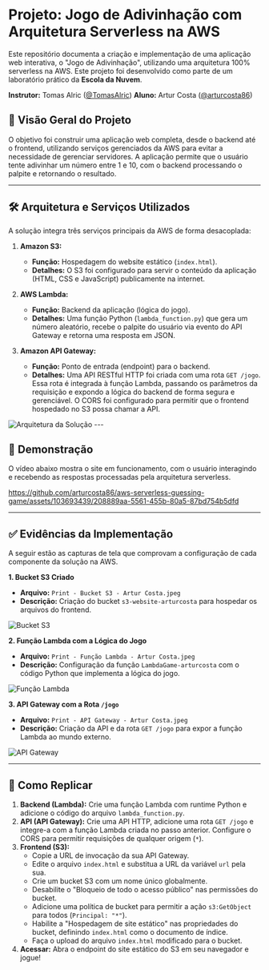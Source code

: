 # Projeto: Jogo de Adivinhação com Arquitetura Serverless na AWS

Este repositório documenta a criação e implementação de uma aplicação web interativa, o "Jogo de Adivinhação", utilizando uma arquitetura 100% serverless na AWS. Este projeto foi desenvolvido como parte de um laboratório prático da **Escola da Nuvem**.

**Instrutor:** Tomas Alric ([@TomasAlric](https://github.com/TomasAlric/TomasAlric))
**Aluno:** Artur Costa ([@arturcosta86](https://github.com/arturcosta86))

## 🎯 Visão Geral do Projeto

O objetivo foi construir uma aplicação web completa, desde o backend até o frontend, utilizando serviços gerenciados da AWS para evitar a necessidade de gerenciar servidores. A aplicação permite que o usuário tente adivinhar um número entre 1 e 10, com o backend processando o palpite e retornando o resultado.

---

## 🛠️ Arquitetura e Serviços Utilizados

A solução integra três serviços principais da AWS de forma desacoplada:

1.  **Amazon S3:**
    * **Função:** Hospedagem do website estático (`index.html`).
    * **Detalhes:** O S3 foi configurado para servir o conteúdo da aplicação (HTML, CSS e JavaScript) publicamente na internet.

2.  **AWS Lambda:**
    * **Função:** Backend da aplicação (lógica do jogo).
    * **Detalhes:** Uma função Python (`lambda_function.py`) que gera um número aleatório, recebe o palpite do usuário via evento do API Gateway e retorna uma resposta em JSON.

3.  **Amazon API Gateway:**
    * **Função:** Ponto de entrada (endpoint) para o backend.
    * **Detalhes:** Uma API RESTful HTTP foi criada com uma rota `GET /jogo`. Essa rota é integrada à função Lambda, passando os parâmetros da requisição e expondo a lógica do backend de forma segura e gerenciável. O CORS foi configurado para permitir que o frontend hospedado no S3 possa chamar a API.

![Arquitetura da Solução](URL_PARA_UM_DIAGRAMA_SIMPLES_SE_TIVER) ---

## 🚀 Demonstração

O vídeo abaixo mostra o site em funcionamento, com o usuário interagindo e recebendo as respostas processadas pela arquitetura serverless.

https://github.com/arturcosta86/aws-serverless-guessing-game/assets/103693439/208889aa-5561-455b-80a5-87bd754b5dfd

---

## ✅ Evidências da Implementação

A seguir estão as capturas de tela que comprovam a configuração de cada componente da solução na AWS.

**1. Bucket S3 Criado**
* **Arquivo:** `Print - Bucket S3 - Artur Costa.jpeg`
* **Descrição:** Criação do bucket `s3-website-arturcosta` para hospedar os arquivos do frontend.

![Bucket S3](Print%20-%20Bucket%20S3%20-%20Artur%20Costa.jpeg)

**2. Função Lambda com a Lógica do Jogo**
* **Arquivo:** `Print - Função Lambda - Artur Costa.jpeg`
* **Descrição:** Configuração da função `LambdaGame-arturcosta` com o código Python que implementa a lógica do jogo.

![Função Lambda](Print%20-%20Função%20Lambda%20-%20Artur%20Costa.jpeg)

**3. API Gateway com a Rota `/jogo`**
* **Arquivo:** `Print - API Gateway - Artur Costa.jpeg`
* **Descrição:** Criação da API e da rota `GET /jogo` para expor a função Lambda ao mundo externo.

![API Gateway](Print%20-%20API%20Gateway%20-%20Artur%20Costa.jpeg)

---

## 🔧 Como Replicar

1.  **Backend (Lambda):** Crie uma função Lambda com runtime Python e adicione o código do arquivo `lambda_function.py`.
2.  **API (API Gateway):** Crie uma API HTTP, adicione uma rota `GET /jogo` e integre-a com a função Lambda criada no passo anterior. Configure o CORS para permitir requisições de qualquer origem (`*`).
3.  **Frontend (S3):**
    * Copie a URL de invocação da sua API Gateway.
    * Edite o arquivo `index.html` e substitua a URL da variável `url` pela sua.
    * Crie um bucket S3 com um nome único globalmente.
    * Desabilite o "Bloqueio de todo o acesso público" nas permissões do bucket.
    * Adicione uma política de bucket para permitir a ação `s3:GetObject` para todos (`Principal: "*"`).
    * Habilite a "Hospedagem de site estático" nas propriedades do bucket, definindo `index.html` como o documento de índice.
    * Faça o upload do arquivo `index.html` modificado para o bucket.
4.  **Acessar:** Abra o endpoint do site estático do S3 em seu navegador e jogue!
